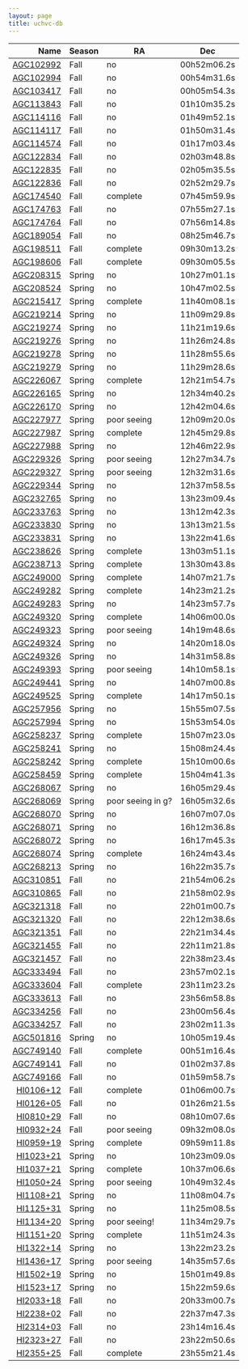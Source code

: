 ```yaml
---
layout: page
title: uchvc-db
--- 
```

|Name|Season|RA|Dec|
|---:|------|---|---|
|[AGC102992](agc102992)|Fall|no|00h52m06.2s|+29d12m04s|
|[AGC102994](agc102994)|Fall|no|00h54m31.6s|+29d24m02s|
|[AGC103417](agc103417)|Fall|no|00h05m54.3s|+31d20m14s|
|[AGC113843](agc113843)|Fall|no|01h10m35.2s|+25d06m01s|
|[AGC114116](agc114116)|Fall|no|01h49m52.1s|+29d26m00s|
|[AGC114117](agc114117)|Fall|no|01h50m31.4s|+28d22m59s|
|[AGC114574](agc114574)|Fall|no|01h17m03.4s|+15d55m48s|
|[AGC122834](agc122834)|Fall|no|02h03m48.8s|+29d13m13s|
|[AGC122835](agc122835)|Fall|no|02h05m35.5s|+29d13m56s|
|[AGC122836](agc122836)|Fall|no|02h52m29.7s|+26d26m30s|
|[AGC174540](agc174540)|Fall|complete|07h45m59.9s|+14d58m37s|
|[AGC174763](agc174763)|Fall|no|07h55m27.1s|+24d41m43s|
|[AGC174764](agc174764)|Fall|no|07h56m14.8s|+25d09m00s|
|[AGC189054](agc189054)|Fall|no|08h25m46.7s|+25d11m28s|
|[AGC198511](agc198511)|Fall|complete|09h30m13.2s|+24d12m17s|
|[AGC198606](agc198606)|Fall|complete|09h30m05.5s|+16d39m03s|
|[AGC208315](agc208315)|Spring|no|10h27m01.1s|+08d47m08s|
|[AGC208524](agc208524)|Spring|no|10h47m02.5s|+01d46m31s|
|[AGC215417](agc215417)|Spring|complete|11h40m08.1s|+15d06m44s|
|[AGC219214](agc219214)|Spring|no|11h09m29.8s|+05d26m01s|
|[AGC219274](agc219274)|Spring|no|11h21m19.6s|+06d21m32s|
|[AGC219276](agc219276)|Spring|no|11h26m24.8s|+07d39m15s|
|[AGC219278](agc219278)|Spring|no|11h28m55.6s|+06d25m29s|
|[AGC219279](agc219279)|Spring|no|11h29m28.6s|+06d09m23s|
|[AGC226067](agc226067)|Spring|complete|12h21m54.7s|+13d28m10s|
|[AGC226165](agc226165)|Spring|no|12h34m40.2s|+08d24m08s|
|[AGC226170](agc226170)|Spring|no|12h42m04.6s|+09d54m05s|
|[AGC227977](agc227977)|Spring|poor seeing|12h09m20.0s|+04d23m30s|
|[AGC227987](agc227987)|Spring|complete|12h45m29.8s|+05d20m23s|
|[AGC227988](agc227988)|Spring|no|12h46m22.9s|+04d48m42s|
|[AGC229326](agc229326)|Spring|poor seeing|12h27m34.7s|+17d38m23s|
|[AGC229327](agc229327)|Spring|poor seeing|12h32m31.6s|+17d57m21s|
|[AGC229344](agc229344)|Spring|no|12h37m58.5s|+07d48m49s|
|[AGC232765](agc232765)|Spring|no|13h23m09.4s|+15d11m17s|
|[AGC233763](agc233763)|Spring|no|13h12m42.3s|+13d30m46s|
|[AGC233830](agc233830)|Spring|no|13h13m21.5s|+10d12m57s|
|[AGC233831](agc233831)|Spring|no|13h22m41.6s|+11d52m31s|
|[AGC238626](agc238626)|Spring|complete|13h03m51.1s|+12d12m23s|
|[AGC238713](agc238713)|Spring|complete|13h30m43.8s|+04d13m38s|
|[AGC249000](agc249000)|Spring|complete|14h07m21.7s|+15d45m26s|
|[AGC249282](agc249282)|Spring|complete|14h23m21.2s|+04d34m37s|
|[AGC249283](agc249283)|Spring|no|14h23m57.7s|+05d23m40s|
|[AGC249320](agc249320)|Spring|complete|14h06m00.0s|+06d07m36s|
|[AGC249323](agc249323)|Spring|poor seeing|14h19m48.6s|+07d11m15s|
|[AGC249324](agc249324)|Spring|no|14h20m18.0s|+07d23m33s|
|[AGC249326](agc249326)|Spring|no|14h31m58.8s|+06d35m20s|
|[AGC249393](agc249393)|Spring|poor seeing|14h10m58.1s|+24d12m04s|
|[AGC249441](agc249441)|Spring|no|14h07m00.8s|+00d13m23s|
|[AGC249525](agc249525)|Spring|complete|14h17m50.1s|+17d32m52s|
|[AGC257956](agc257956)|Spring|no|15h55m07.5s|+14d29m29s|
|[AGC257994](agc257994)|Spring|no|15h53m54.0s|+14d41m48s|
|[AGC258237](agc258237)|Spring|complete|15h07m23.0s|+11d32m56s|
|[AGC258241](agc258241)|Spring|no|15h08m24.4s|+11d24m22s|
|[AGC258242](agc258242)|Spring|complete|15h10m00.6s|+11d11m27s|
|[AGC258459](agc258459)|Spring|complete|15h04m41.3s|+06d12m59s|
|[AGC268067](agc268067)|Spring|no|16h05m29.4s|+16d09m12s|
|[AGC268069](agc268069)|Spring|poor seeing in g?|16h05m32.6s|+14d59m20s|
|[AGC268070](agc268070)|Spring|no|16h07m07.0s|+15d08m31s|
|[AGC268071](agc268071)|Spring|no|16h12m36.8s|+14d12m26s|
|[AGC268072](agc268072)|Spring|no|16h17m45.3s|+14d10m36s|
|[AGC268074](agc268074)|Spring|complete|16h24m43.4s|+12d44m12s|
|[AGC268213](agc268213)|Spring|no|16h22m35.7s|+05d08m48s|
|[AGC310851](agc310851)|Fall|no|21h54m06.2s|+31d12m49s|
|[AGC310865](agc310865)|Fall|no|21h58m02.9s|+28d37m35s|
|[AGC321318](agc321318)|Fall|no|22h01m00.7s|+24d44m04s|
|[AGC321320](agc321320)|Fall|no|22h12m38.6s|+24d43m11s|
|[AGC321351](agc321351)|Fall|no|22h21m34.4s|+24d36m38s|
|[AGC321455](agc321455)|Fall|no|22h11m21.8s|+29d54m02s|
|[AGC321457](agc321457)|Fall|no|22h38m23.4s|+31d52m57s|
|[AGC333494](agc333494)|Fall|no|23h57m02.1s|+29d48m46s|
|[AGC333604](agc333604)|Fall|complete|23h11m23.2s|+27d56m45s|
|[AGC333613](agc333613)|Fall|no|23h56m58.8s|+29d32m35s|
|[AGC334256](agc334256)|Fall|no|23h00m56.4s|+15d20m14s|
|[AGC334257](agc334257)|Fall|no|23h02m11.3s|+16d00m48s|
|[AGC501816](agc501816)|Spring|no|10h05m19.4s|-00d02m26s|
|[AGC749140](agc749140)|Fall|complete|00h51m16.4s|+15d11m11s|
|[AGC749141](agc749141)|Fall|no|01h02m37.8s|+16d07m52s|
|[AGC749166](agc749166)|Fall|no|01h59m58.7s|+16d05m25s|
|[HI0106+12](hi0106+12)|Fall|complete|01h06m00.7s|+12d26m57s|
|[HI0126+05](hi0126+05)|Fall|no|01h26m21.5s|+05d23m08s|
|[HI0810+29](hi0810+29)|Fall|no|08h10m07.6s|+28d58m35s|
|[HI0932+24](hi0932+24)|Fall|poor seeing|09h32m08.0s|+23d37m52s|
|[HI0959+19](hi0959+19)|Spring|complete|09h59m11.8s|+18d55m35s|
|[HI1023+21](hi1023+21)|Spring|no|10h23m09.0s|+20d40m59s|
|[HI1037+21](hi1037+21)|Spring|complete|10h37m06.6s|+20d30m58s|
|[HI1050+24](hi1050+24)|Spring|poor seeing|10h49m32.4s|+23d56m38s|
|[HI1108+21](hi1108+21)|Spring|no|11h08m04.7s|+21d14m14s|
|[HI1125+31](hi1125+31)|Spring|no|11h25m08.5s|+30d31m30s|
|[HI1134+20](hi1134+20)|Spring|poor seeing!|11h34m29.7s|+20d12m49s|
|[HI1151+20](hi1151+20)|Spring|complete|11h51m24.3s|+20d32m20s|
|[HI1322+14](hi1322+14)|Spring|no|13h22m23.2s|+14d14m08s|
|[HI1436+17](hi1436+17)|Spring|poor seeing|14h35m57.6s|+17d10m04s|
|[HI1502+19](hi1502+19)|Spring|no|15h01m49.8s|+19d27m01s|
|[HI1523+17](hi1523+17)|Spring|no|15h22m59.6s|+16d42m02s|
|[HI2033+18](hi2033+18)|Fall|no|20h33m00.7s|+17d35m00s|
|[HI2238+02](hi2238+02)|Fall|no|22h37m47.3s|+02d21m05s|
|[HI2314+03](hi2314+03)|Fall|no|23h14m16.4s|+03d23m07s|
|[HI2323+27](hi2323+27)|Fall|no|23h22m50.6s|+27d07m18s|
|[HI2355+25](hi2355+25)|Fall|complete|23h55m21.4s|+25d17m26s|
